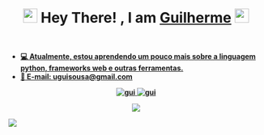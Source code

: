 <!--by uguisousa -->
<h1 align="center">
   <img src="https://media.giphy.com/media/hvRJCLFzcasrR4ia7z/giphy.gif" width="28">
      Hey There! , I am <b><a target="_blank" href="#">Guilherme</a>
   <img src="https://media.giphy.com/media/hvRJCLFzcasrR4ia7z/giphy.gif" width="28">
  </h1>
        

<a  href="https://github.com/uguisousa">
<br>

- 💻 Atualmente, estou aprendendo um pouco mais sobre a linguagem python, frameworks web e outras ferramentas.<br/>
- 📧 E-mail: uguisousa@gmail.com<br/>
</p>
<p>

<p align="center">
 <a href="https://linkedin.com/in/uguisousa" target="_blank">
  <img src="https://img.shields.io/badge/LinkedIn-0077B5?style=for-the-badge&logo=linkedin&logoColor=white" alt="gui"/>
 </a>
 
 <a href="https://instagram.com/uguisousa" target="_blank">
  <img src="https://img.shields.io/badge/Instagram-fe4164?style=for-the-badge&logo=instagram&logoColor=white" alt="gui" />
 </a> 


 <div align="center">
                                                                                                      
 <p><img src="https://github-profile-trophy.vercel.app/?username=uguisousa&row=1&column=6&theme=dracula&margin-w=15&margin-h=15"/></p>                                                             
</div>

 <p><img src="https://github-profile-trophy.vercel.app/?username=RafaRz76Dev&row=1&column=6&theme=dracula&margin-w=15&margin-h=15"/></p>  

</p>



